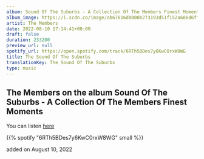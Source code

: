 ```yaml
---
album: Sound Of The Suburbs - A Collection Of The Members Finest Moments
album_image: https://i.scdn.co/image/ab67616d0000b273193d51f152a686d6ff751465
artist: The Members
date: 2022-08-10 17:14:41+00:00
draft: false
duration: 233200
preview_url: null
spotify_url: https://open.spotify.com/track/6RTh5BDes7y6KwC0rxW8WG
title: The Sound Of The Suburbs
translationKey: The Sound Of The Suburbs
type: music
---
```


## The Members on the album Sound Of The Suburbs - A Collection Of The Members Finest Moments

You can listen [here](https://open.spotify.com/track/6RTh5BDes7y6KwC0rxW8WG)

{{% spotify "6RTh5BDes7y6KwC0rxW8WG" small %}}

added on August 10, 2022